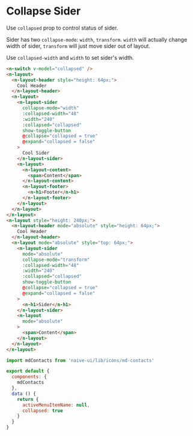 # Collapse Sider
Use `collapsed` prop to control status of sider.

Sider has two `collapse-mode`: `width`, `transform`. `width` will actually change width of sider, `transform` will just move sider out of layout.

Use `collapsed-width` and `width` to set sider's width.
```html
<n-switch v-model="collapsed" />
<n-layout>
  <n-layout-header style="height: 64px;">
    Cool Header
  </n-layout-header>
  <n-layout>
    <n-layout-sider
      collapse-mode="width"
      :collapsed-width="48"
      :width="240"
      :collapsed="collapsed"
      show-toggle-button
      @collapse="collapsed = true"
      @expand="collapsed = false"
    >
      Cool Sider
    </n-layout-sider>
    <n-layout>
      <n-layout-content>
        <span>Content</span>
      </n-layout-content>
      <n-layout-footer>
        <n-h1>Footer</n-h1>
      </n-layout-footer>
    </n-layout>
  </n-layout>
</n-layout>
<n-layout style="height: 240px;">
  <n-layout-header mode="absolute" style="height: 64px;">
    Cool Header
  </n-layout-header>
  <n-layout mode="absolute" style="top: 64px;">
    <n-layout-sider
      mode="absolute"
      collapse-mode="transform"
      :collapsed-width="48"
      :width="240"
      :collapsed="collapsed"
      show-toggle-button
      @collapse="collapsed = true"
      @expand="collapsed = false"
    >
      <n-h1>Sider</n-h1>
    </n-layout-sider>
    <n-layout 
      mode="absolute"
    >
      <span>Content</span>
    </n-layout>
  </n-layout>
</n-layout>
```

```js
import mdContacts from 'naive-ui/lib/icons/md-contacts'

export default {
  components: {
    mdContacts
  },
  data () {
    return {
      activeMenuItemName: null,
      collapsed: true
    }
  }
}
```
